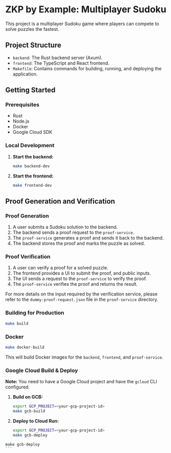 # ZKP by Example: Multiplayer Sudoku

This project is a multiplayer Sudoku game where players can compete to solve puzzles the fastest.

## Project Structure

- `backend`: The Rust backend server (Axum).
- `frontend`: The TypeScript and React frontend.
- `Makefile`: Contains commands for building, running, and deploying the application.

## Getting Started

### Prerequisites

- Rust
- Node.js
- Docker
- Google Cloud SDK

### Local Development

1.  **Start the backend:**

    ```bash
    make backend-dev
    ```

2.  **Start the frontend:**

    ```bash
    make frontend-dev
    ```

## Proof Generation and Verification

### Proof Generation

1. A user submits a Sudoku solution to the backend.
2. The backend sends a proof request to the `proof-service`.
3. The `proof-service` generates a proof and sends it back to the backend.
4. The backend stores the proof and marks the puzzle as solved.

### Proof Verification

1. A user can verify a proof for a solved puzzle.
2. The frontend provides a UI to submit the proof, and public inputs.
3. The UI sends a request to the `proof-service` to verify the proof.
4. The `proof-service` verifies the proof and returns the result.

For more details on the input required by the verification service, please refer to the `dummy-proof-request.json` file in the `proof-service` directory.

### Building for Production

```bash
make build
```

### Docker

```bash
make docker-build
```

This will build Docker images for the `backend`, `frontend`, and `proof-service`.

### Google Cloud Build & Deploy

**Note:** You need to have a Google Cloud project and have the `gcloud` CLI configured.

1.  **Build on GCB:**

    ```bash
    export GCP_PROJECT=<your-gcp-project-id>
    make gcb-build
    ```

2.  **Deploy to Cloud Run:**

    ```bash
    export GCP_PROJECT=<your-gcp-project-id>
    make gcb-deploy
    ```
>
    make gcb-deploy
    ```
